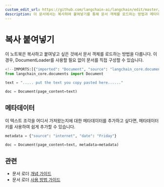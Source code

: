 ```yaml
---
custom_edit_url: https://github.com/langchain-ai/langchain/edit/master/docs/docs/integrations/document_loaders/copypaste.ipynb
description: 이 문서에서는 복사하여 붙여넣기를 통해 문서 객체를 로드하는 방법과 메타데이터 추가 방법을 설명합니다.
---
```


# 복사 붙여넣기

이 노트북은 복사하고 붙여넣고 싶은 것에서 문서 객체를 로드하는 방법을 다룹니다. 이 경우, DocumentLoader를 사용할 필요 없이 문서를 직접 구성할 수 있습니다.

```python
<!--IMPORTS:[{"imported": "Document", "source": "langchain_core.documents", "docs": "https://api.python.langchain.com/en/latest/documents/langchain_core.documents.base.Document.html", "title": "Copy Paste"}]-->
from langchain_core.documents import Document
```


```python
text = "..... put the text you copy pasted here......"
```


```python
doc = Document(page_content=text)
```


## 메타데이터
이 텍스트 조각을 어디서 가져왔는지에 대한 메타데이터를 추가하고 싶다면, 메타데이터 키를 사용하여 쉽게 추가할 수 있습니다.

```python
metadata = {"source": "internet", "date": "Friday"}
```


```python
doc = Document(page_content=text, metadata=metadata)
```


## 관련

- 문서 로더 [개념 가이드](/docs/concepts/#document-loaders)
- 문서 로더 [사용 방법 가이드](/docs/how_to/#document-loaders)